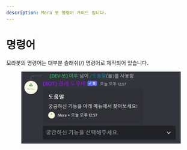 ```yaml
---
description: Mora 봇 명령어 가이드 입니다.
---
```


# 명령어

모라봇의 명령어는 대부분 슬래쉬(/) 명령어로 제작되어 있습니다.

<figure><img src="../../.gitbook/assets/캡처.JPG" alt=""><figcaption></figcaption></figure>

